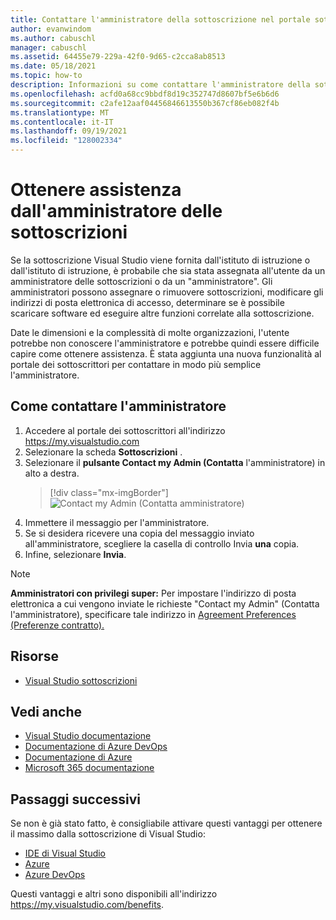 ```yaml
---
title: Contattare l'amministratore della sottoscrizione nel portale sottoscrittore | Microsoft Docs
author: evanwindom
ms.author: cabuschl
manager: cabuschl
ms.assetid: 64455e79-229a-42f0-9d65-c2cca8ab8513
ms.date: 05/18/2021
ms.topic: how-to
description: Informazioni su come contattare l'amministratore della sottoscrizione per assistenza per domande o problemi.
ms.openlocfilehash: acfd0a68cc9bbdf8d19c352747d8607bf5e6b6d6
ms.sourcegitcommit: c2afe12aaf04456846613550b367cf86eb082f4b
ms.translationtype: MT
ms.contentlocale: it-IT
ms.lasthandoff: 09/19/2021
ms.locfileid: "128002334"
---
```

# <a name="get-assistance-from-your-subscriptions-admin"></a>Ottenere assistenza dall'amministratore delle sottoscrizioni
Se la sottoscrizione Visual Studio viene fornita dall'istituto di istruzione o dall'istituto di istruzione, è probabile che sia stata assegnata all'utente da un amministratore delle sottoscrizioni o da un "amministratore".  Gli amministratori possono assegnare o rimuovere sottoscrizioni, modificare gli indirizzi di posta elettronica di accesso, determinare se è possibile scaricare software ed eseguire altre funzioni correlate alla sottoscrizione.

Date le dimensioni e la complessità di molte organizzazioni, l'utente potrebbe non conoscere l'amministratore e potrebbe quindi essere difficile capire come ottenere assistenza.  È stata aggiunta una nuova funzionalità al portale dei sottoscrittori per contattare in modo più semplice l'amministratore.   

## <a name="how-to-contact-your-admin"></a>Come contattare l'amministratore
1. Accedere al portale dei sottoscrittori all'indirizzo <https://my.visualstudio.com>
2. Selezionare la scheda **Sottoscrizioni** . 
3. Selezionare il **pulsante Contact my Admin (Contatta** l'amministratore) in alto a destra. 
   > [!div class="mx-imgBorder"]
   > ![Contact my Admin (Contatta amministratore)](_img/contact-my-admin/contact-my-admin-button.png "Selezionare il pulsante Contact my Admin (Contatta l'amministratore), immettere il messaggio e selezionare Send (Invia).")
4. Immettere il messaggio per l'amministratore.
5. Se si desidera ricevere una copia del messaggio inviato all'amministratore, scegliere la casella di controllo Invia **una** copia. 
6. Infine, selezionare **Invia**.

> [!NOTE]
> **Amministratori con privilegi super:**  Per impostare l'indirizzo di posta elettronica a cui vengono inviate le richieste "Contact my Admin" (Contatta l'amministratore), specificare tale indirizzo in [Agreement Preferences (Preferenze contratto).](admin-preferences.md#contact-email-address)

## <a name="resources"></a>Risorse
- [Visual Studio sottoscrizioni](https://my.visualstudio.com/gethelp)

## <a name="see-also"></a>Vedi anche
- [Visual Studio documentazione](/visualstudio/)
- [Documentazione di Azure DevOps](/azure/devops/)
- [Documentazione di Azure](/azure/)
- [Microsoft 365 documentazione](/microsoft-365/)

## <a name="next-steps"></a>Passaggi successivi
Se non è già stato fatto, è consigliabile attivare questi vantaggi per ottenere il massimo dalla sottoscrizione di Visual Studio:
- [IDE di Visual Studio](vs-ide-benefit.md)
- [Azure](vs-azure.md)
- [Azure DevOps](vs-azure-devops.md)

Questi vantaggi e altri sono disponibili all'indirizzo https://my.visualstudio.com/benefits.